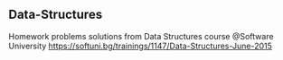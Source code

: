 ## Data-Structures
Homework problems solutions from Data Structures course @Software University
https://softuni.bg/trainings/1147/Data-Structures-June-2015
